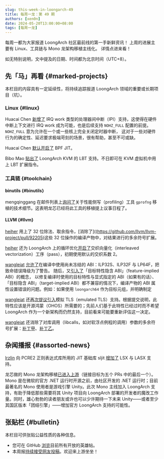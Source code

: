 ```yaml
---
slug: this-week-in-loongarch-49
title: 每周一龙：第 49 期
authors: [xen0n]
date: 2024-05-20T13:00:00+08:00
tags: [每周一龙]
---
```


每周一都为大家报道 LoongArch 社区最前线的第一手新鲜资讯！
上周的进展主要有 Linux、工具链与 Mono 龙架构移植主线化。
详情点进来看！

<!-- truncate -->

如无特别说明，文中提及的日期、时间都为北京时间（UTC+8）。

## 先「马」再看 {#marked-projects}

本栏目的内容具有一定延续性，将持续追踪报道 LoongArch 领域的重要或长期项目（坑）。

### Linux {#linux}

Huacai Chen [新增了](https://lore.kernel.org/loongarch/20240514073232.3694867-1-chenhuacai@loongson.cn/)
IRQ work 类型的处理器间中断（IPI）支持，这使得在硬件中断上下文进行 IRQ work 成为可能，也是后续支持
`NOHZ_FULL` 配置的前提。`NOHZ_FULL` 意为允许在一个或一些核上完全关闭定时器中断，
这对于一些对硬件行为的确定性、延迟要求极端苛刻的场景，很有帮助，甚至不可或缺。

Huacai Chen [默认开启了](https://lore.kernel.org/loongarch/20240511100105.2334509-1-chenhuacai@loongson.cn/)
BPF JIT。

Bibo Mao [贴出了](https://lore.kernel.org/loongarch/20240513011235.3233776-1-maobibo@loongson.cn/)
LoongArch KVM 的 LBT 支持。不日即可在 KVM 虚拟机中用上 LBT 扩展指令。

### 工具链 {#toolchain}

#### binutils {#binutils}

mengqinggang 在邮件列表上[询问了](https://sourceware.org/pipermail/binutils/2024-May/134123.html)关于性能侧写（profiling）工具
`gprofng` 移植的技术细节。这表明龙芯已经将此工具的移植提上议事日程了。

#### LLVM {#llvm}

[heiher] 用上了 32 位除法、取余指令，[消除了]((https://github.com/llvm/llvm-project/pull/92205)这些
32 位操作的编译产物中，对结果进行的多余符号扩展。

[heiher] 还为 LoongArch 上的循环优化[开启了](https://github.com/llvm/llvm-project/pull/92629/files)交织向量化（interleaved vectorization）工序（pass），初期使用默认的交织系数 2。

[wangleiat] [允许了](https://github.com/llvm/llvm-project/pull/92222)在编译中使用尚未冻结的
ABI：ILP32S、ILP32F 与 LP64F，把致命错误降级为了警告。
随后，又[引入了](https://github.com/llvm/llvm-project/pull/92223)「目标特性隐含 ABI」（feature-implied ABI）的概念，
以修复编译时使用的目标特性与显式指定的 ABI（如果有的话）、「目标隐含 ABI」（target-implied ABI）都不兼容的情况下，编译产物的
ABI 属性设置错误的问题。例如：如果使用 `loongarch64` 作为目标元组，并明确制定

[wangleiat] 还[再次提议引入](https://github.com/llvm/llvm-project/pull/92483)模拟 TLS（emulated TLS）支持。根据提交说明，此特性应该是开源鸿蒙（OHOS）所需要的；先前人们基于此特性已经过时而不希望 LoongArch 作为一个新架构而仍然支持，目前看来可能要重新评估这一决定。

[wangleiat] 还消除了对库调用（libcalls，如对软浮点例程的调用）参数的多余符号扩展：[补丁甲](https://github.com/llvm/llvm-project/pull/92375)、[补丁乙](https://github.com/llvm/llvm-project/pull/92376)。

[heiher]: https://github.com/heiher
[wangleiat]: https://github.com/wangleiat

## 杂闻播报 {#assorted-news}

[lrzlin] 向 PCRE2 正则表达式库所用的 JIT 基础库 sljit
[增加了](https://github.com/zherczeg/sljit/pull/247) LSX 与 LASX 支持。

龙芯做的 Mono 龙架构移植[已进入上游](https://github.com/mono/mono/pull/21769)（链接目标为五个 PRs 中的最后一个）。Mono
是在微软的官方 .NET 运行时开源之前，由社区开发的 .NET 运行时；目前最著名的
Mono 使用者是游戏引擎 Unity。此次 Mono 主线加入 LoongArch 支持，有助于降低那些需要将其
Unity 项目向 LoongArch 部署的开发者的魔改工作量。同时，雄心勃勃的读者朋友或许也可以少许期待一下未来
Unity——或者至少其国区版本「团结引擎」——增加官方 LoongArch 支持的可能性。

[lrzlin]: https://github.com/lrzlin

## 张贴栏 {#bulletin}

本栏目可供张贴公益性质的各种信息。

* 您可在 GitHub [浏览](https://github.com/loongson-community/discussions/labels/%E8%8B%B1%E9%9B%84%E5%B8%96)目前所有开放的英雄帖。
* 本周报[持续接受网友投稿][call-for-submissions]。欢迎来上游坐坐！

[call-for-submissions]: https://github.com/loongson-community/areweloongyet/issues/16
